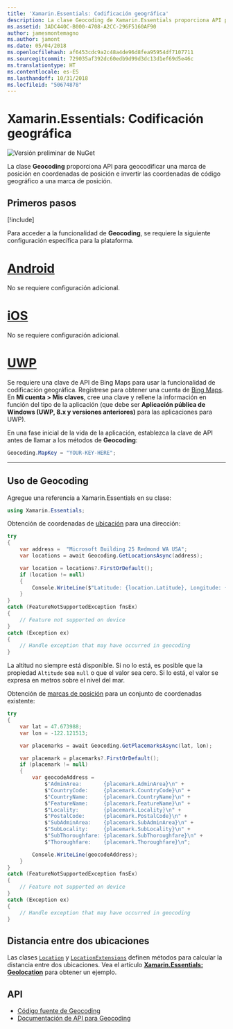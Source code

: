 ```yaml
---
title: 'Xamarin.Essentials: Codificación geográfica'
description: La clase Geocoding de Xamarin.Essentials proporciona API para geocodificar una marca de posición en coordenadas de posición e invertir las coordenadas de código geográfico a una marca de posición.
ms.assetid: 3ADC440C-B000-4708-A2CC-296F5160AF90
author: jamesmontemagno
ms.author: jamont
ms.date: 05/04/2018
ms.openlocfilehash: af6453cdc9a2c48a4de96d8fea95954df7107711
ms.sourcegitcommit: 729035af392dc60edb9d99d3dc13d1ef69d5e46c
ms.translationtype: HT
ms.contentlocale: es-ES
ms.lasthandoff: 10/31/2018
ms.locfileid: "50674878"
---
```

# <a name="xamarinessentials-geocoding"></a>Xamarin.Essentials: Codificación geográfica

![Versión preliminar de NuGet](~/media/shared/pre-release.png)

La clase **Geocoding** proporciona API para geocodificar una marca de posición en coordenadas de posición e invertir las coordenadas de código geográfico a una marca de posición.

## <a name="get-started"></a>Primeros pasos

[!include[](~/essentials/includes/get-started.md)]

Para acceder a la funcionalidad de **Geocoding**, se requiere la siguiente configuración específica para la plataforma.

# <a name="androidtabandroid"></a>[Android](#tab/android)

No se requiere configuración adicional.

# <a name="iostabios"></a>[iOS](#tab/ios)

No se requiere configuración adicional.

# <a name="uwptabuwp"></a>[UWP](#tab/uwp)

Se requiere una clave de API de Bing Maps para usar la funcionalidad de codificación geográfica. Regístrese para obtener una cuenta de [Bing Maps](https://www.bingmapsportal.com/). En **Mi cuenta > Mis claves**, cree una clave y rellene la información en función del tipo de la aplicación (que debe ser **Aplicación pública de Windows (UWP, 8.x y versiones anteriores)** para las aplicaciones para UWP).

En una fase inicial de la vida de la aplicación, establezca la clave de API antes de llamar a los métodos de **Geocoding**:

```csharp
Geocoding.MapKey = "YOUR-KEY-HERE";
```

-----

## <a name="using-geocoding"></a>Uso de Geocoding

Agregue una referencia a Xamarin.Essentials en su clase:

```csharp
using Xamarin.Essentials;
```

Obtención de coordenadas de [ubicación](xref:Xamarin.Essentials.Location) para una dirección:

```csharp
try
{
    var address =  "Microsoft Building 25 Redmond WA USA";
    var locations = await Geocoding.GetLocationsAsync(address);

    var location = locations?.FirstOrDefault();
    if (location != null)
    {
        Console.WriteLine($"Latitude: {location.Latitude}, Longitude: {location.Longitude}, Altitude: {location.Altitude}");
    }
}
catch (FeatureNotSupportedException fnsEx)
{
    // Feature not supported on device
}
catch (Exception ex)
{
    // Handle exception that may have occurred in geocoding
}
```

La altitud no siempre está disponible. Si no lo está, es posible que la propiedad `Altitude` sea `null` o que el valor sea cero. Si lo está, el valor se expresa en metros sobre el nivel del mar.

Obtención de [marcas de posición](xref:Xamarin.Essentials.Placemark) para un conjunto de coordenadas existente:

```csharp
try
{
    var lat = 47.673988;
    var lon = -122.121513;

    var placemarks = await Geocoding.GetPlacemarksAsync(lat, lon);

    var placemark = placemarks?.FirstOrDefault();
    if (placemark != null)
    {
        var geocodeAddress =
            $"AdminArea:       {placemark.AdminArea}\n" +
            $"CountryCode:     {placemark.CountryCode}\n" +
            $"CountryName:     {placemark.CountryName}\n" +
            $"FeatureName:     {placemark.FeatureName}\n" +
            $"Locality:        {placemark.Locality}\n" +
            $"PostalCode:      {placemark.PostalCode}\n" +
            $"SubAdminArea:    {placemark.SubAdminArea}\n" +
            $"SubLocality:     {placemark.SubLocality}\n" +
            $"SubThoroughfare: {placemark.SubThoroughfare}\n" +
            $"Thoroughfare:    {placemark.Thoroughfare}\n";

        Console.WriteLine(geocodeAddress);
    }
}
catch (FeatureNotSupportedException fnsEx)
{
    // Feature not supported on device
}
catch (Exception ex)
{
    // Handle exception that may have occurred in geocoding
}
```

## <a name="distance-between-two-locations"></a>Distancia entre dos ubicaciones

Las clases [`Location`](xref:Xamarin.Essentials.Location) y [`LocationExtensions`](xref:Xamarin.Essentials.LocationExtensions) definen métodos para calcular la distancia entre dos ubicaciones. Vea el artículo [**Xamarin.Essentials: Geolocation**](geolocation.md#calculate-distance) para obtener un ejemplo.

## <a name="api"></a>API

- [Código fuente de Geocoding](https://github.com/xamarin/Essentials/tree/master/Xamarin.Essentials/Geocoding)
- [Documentación de API para Geocoding](xref:Xamarin.Essentials.Geocoding)
